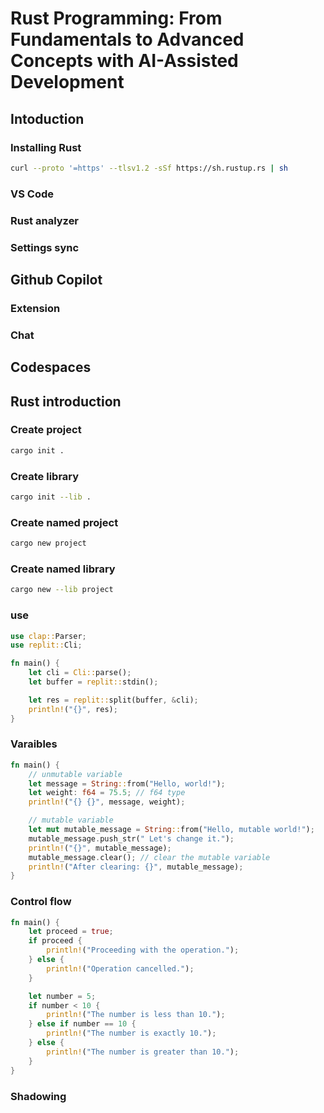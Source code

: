 # Rust Programming: From Fundamentals to Advanced Concepts with AI-Assisted Development

## Intoduction

### Installing Rust

```sh
curl --proto '=https' --tlsv1.2 -sSf https://sh.rustup.rs | sh
```

### VS Code

### Rust analyzer

### Settings sync

## Github Copilot

### Extension

### Chat

## Codespaces

## Rust introduction

### Create project

```sh 
cargo init .
```

### Create library

```sh
cargo init --lib .
```

### Create named project

```sh
cargo new project
```

### Create named library

```sh
cargo new --lib project
```

### use

```rust
use clap::Parser;
use replit::Cli;

fn main() {
    let cli = Cli::parse();
    let buffer = replit::stdin();

    let res = replit::split(buffer, &cli);
    println!("{}", res);
}
```

### Varaibles

```rust
fn main() {
    // unmutable variable
    let message = String::from("Hello, world!");
    let weight: f64 = 75.5; // f64 type
    println!("{} {}", message, weight);

    // mutable variable
    let mut mutable_message = String::from("Hello, mutable world!");
    mutable_message.push_str(" Let's change it.");
    println!("{}", mutable_message);
    mutable_message.clear(); // clear the mutable variable
    println!("After clearing: {}", mutable_message);
}
```

### Control flow

```rust
fn main() {
    let proceed = true;
    if proceed {
        println!("Proceeding with the operation.");
    } else {
        println!("Operation cancelled.");
    }

    let number = 5;
    if number < 10 {
        println!("The number is less than 10.");
    } else if number == 10 {
        println!("The number is exactly 10.");
    } else {
        println!("The number is greater than 10.");
    }
}
```

### Shadowing

```rust

```
